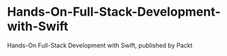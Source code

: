 # Hands-On-Full-Stack-Development-with-Swift
Hands-On Full-Stack Development with Swift, published by Packt
